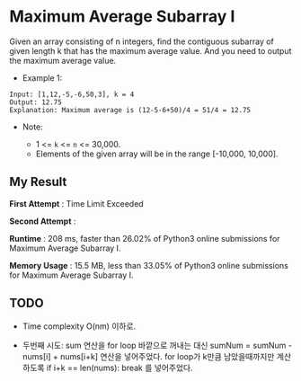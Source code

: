 # Maximum Average Subarray I

Given an array consisting of n integers, find the contiguous subarray of given length k that has the maximum average value. And you need to output the maximum average value.

- Example 1:

```
Input: [1,12,-5,-6,50,3], k = 4
Output: 12.75
Explanation: Maximum average is (12-5-6+50)/4 = 51/4 = 12.75
``` 

- Note:

  - 1 <= `k` <= `n` <= 30,000.
  - Elements of the given array will be in the range [-10,000, 10,000].
  
  
## My Result

**First Attempt** : Time Limit Exceeded

**Second Attempt** : 

**Runtime** : 208 ms, faster than 26.02% of Python3 online submissions for Maximum Average Subarray I.

**Memory Usage** : 15.5 MB, less than 33.05% of Python3 online submissions for Maximum Average Subarray I.

## TODO

- Time complexity O(nm) 이하로.

- 두번째 시도: sum 연산을 for loop 바깥으로 꺼내는 대신 sumNum = sumNum - nums[i] + nums[i+k] 연산을 넣어주었다. for loop가 k만큼 남았을때까지만 계산하도록 if i+k == len(nums): break 를 넣어주었다.
